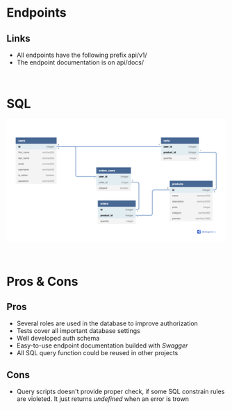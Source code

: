 # Endpoints

## Links

- All endpoints have the following prefix api/v1/
- The endpoint documentation is on api/docs/

 <br />

# SQL

![Diagram io](/Back-end-portfolio.png)

 <br />

# Pros & Cons

## Pros

- Several roles are used in the database to improve authorization
- Tests cover all important database settings
- Well developed auth schema
- Easy-to-use endpoint documentation builded with _Swagger_
- All SQL query function could be reused in other projects

## Cons

- Query scripts doesn't provide proper check, if some SQL constrain rules are violeted. It just returns _undefined_ when an error is trown
